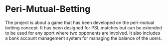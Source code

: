 # Peri-Mutual-Betting
The project is about a game that has been developed on the peri-mutual betting concept. It has been designed for PSL matches but can be extended to be used for any sport where two opponents are involved. It also includes a bank account management system for managing the balance of the users.
